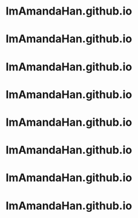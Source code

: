 # ImAmandaHan.github.io
# ImAmandaHan.github.io
# ImAmandaHan.github.io
# ImAmandaHan.github.io
# ImAmandaHan.github.io
# ImAmandaHan.github.io
# ImAmandaHan.github.io
# ImAmandaHan.github.io
